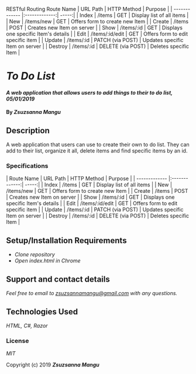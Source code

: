 RESTful Routing
Route Name | URL Path | HTTP Method | Purpose |
| ------------- |:-------------:| -----:|
| Index | /items | GET | Display list of all items |
| New | /items/new | GET | Offers form to create new Item |
| Create | /items | POST | Creates new Item on server |
| Show | /items/:id | GET | Displays one specific Item's details |
| Edit | /items/:id/edit | GET | Offers form to edit specific item |
| Update | /items/:id | PATCH (via POST) | Updates specific Item on server |
| Destroy | /items/:id | DELETE (via POST) | Deletes specific Item |

# _To Do List_

#### _A web application that allows users to add things to their to do list, 05/01/2019_

#### By _**Zsuzsanna Mangu**_

## Description

A web application that users can use to create their own to do list. They can add to their list, organize it all, delete items and find specific items by an id.

### Specifications

| Route Name | URL Path | HTTP Method | Purpose |
| ------------- |:-------------:| -----:|
| Index | /items | GET | Display list of all items |
| New | /items/new | GET | Offers form to create new Item |
| Create | /items | POST | Creates new Item on server |
| Show | /items/:id | GET | Displays one specific Item's details |
| Edit | /items/:id/edit | GET | Offers form to edit specific item |
| Update | /items/:id | PATCH (via POST) | Updates specific Item on server |
| Destroy | /items/:id | DELETE (via POST) | Deletes specific Item |

## Setup/Installation Requirements

* _Clone repository_
* _Open index.html in Chrome_

## Support and contact details

_Feel free to email to zsuzsannamangu@gmail.com with any questions._

## Technologies Used

_HTML, C#, Razor_

### License

*MIT*

Copyright (c) 2019 **_Zsuzsanna Mangu_**
